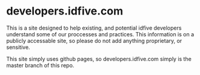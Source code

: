 # developers.idfive.com
This is a site designed to help existing, and potential idfive developers understand some of our proccesses and practices. This information is on a publicly accessable site, so please do not add anything proprietary, or sensitive.

This site simply uses github pages, so developers.idfive.com simply is the master branch of this repo.
